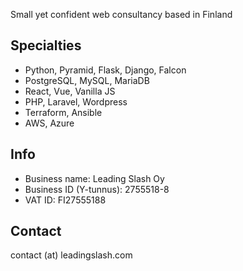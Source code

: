 Small yet confident web consultancy based in Finland

## Specialties
* Python, Pyramid, Flask, Django, Falcon
* PostgreSQL, MySQL, MariaDB
* React, Vue, Vanilla JS
* PHP, Laravel, Wordpress
* Terraform, Ansible
* AWS, Azure

## Info
* Business name: Leading Slash Oy
* Business ID (Y-tunnus): 2755518-8
* VAT ID: FI27555188

## Contact
contact (at) leadingslash.com
